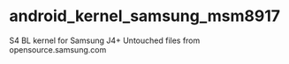 # android_kernel_samsung_msm8917
S4 BL kernel for Samsung J4+
Untouched files from opensource.samsung.com
